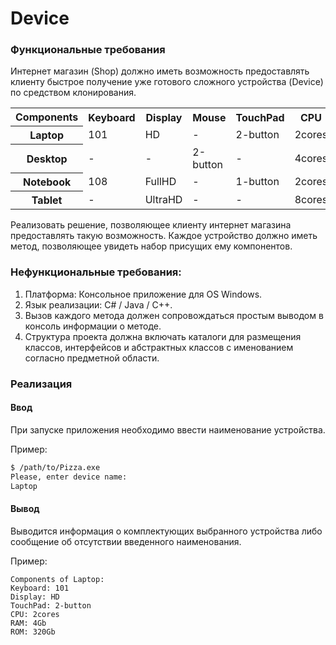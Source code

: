# Device
### Функциональные требования
Интернет магазин (Shop) должно иметь возможность предоставлять клиенту быстрое получение
уже готового сложного устройства (Device) по средством клонирования.
<table>
    <tr>
        <th>Components</th>
        <th>Keyboard</th>
        <th>Display</th>
        <th>Mouse</th>
        <th>TouchPad</th>
        <th>CPU</th>
        <th>RAM</th>
        <th>ROM</th>
    </tr>
    <tr>
        <th>Laptop</th>
        <td>101</td>
        <td>HD</td>
        <td>-</td>
        <td>2-button</td>
        <td>2cores</td>
        <td>4Gb</td>
        <td>320Gb</td>
    </tr>
    <tr>
        <th>Desktop</th>
        <td>-</td>
        <td>-</td>
        <td>2-button</td>
        <td>-</td>
        <td>4cores</td>
        <td>16Gb</td>
        <td>1Tb</td>
    </tr>
    <tr>
        <th>Notebook</th>
        <td>108</td>
        <td>FullHD</td>
        <td>-</td>
        <td>1-button</td>
        <td>2cores</td>
        <td>8Gb</td>
        <td>512Gb</td>
    </tr>
    <tr>
        <th>Tablet</th>
        <td>-</td>
        <td>UltraHD</td>
        <td>-</td>
        <td>-</td>
        <td>8cores</td>
        <td>2Gb</td>
        <td>128Gb</td>
    </tr>
</table>

Реализовать решение, позволяющее клиенту интернет магазина предоставлять такую
возможность. Каждое устройство должно иметь метод, позволяющее увидеть набор присущих
ему компонентов.

### Нефункциональные требования:
1. Платформа: Консольное приложение для OS Windows.
2. Язык реализации: C# / Java / C++.
3. Вызов каждого метода должен сопровождаться простым выводом в консоль информации о методе.
4. Структура проекта должна включать каталоги для размещения классов, интерфейсов и абстрактных классов с именованием согласно предметной области.

### Реализация
#### Ввод
При запуске приложения необходимо ввести наименование устройства.

Пример:

```bash
$ /path/to/Pizza.exe
Please, enter device name:
Laptop
```

#### Вывод 
Выводится информация о комплектующих выбранного устройства либо сообщение об отсутствии введенного наименования.

Пример:

```
Components of Laptop:
Keyboard: 101
Display: HD
TouchPad: 2-button
CPU: 2cores
RAM: 4Gb
ROM: 320Gb
```